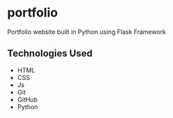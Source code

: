 # portfolio
Portfolio website built in Python using Flask Framework

## Technologies Used

* HTML
* CSS
* Js
* Git
* GitHub
* Python